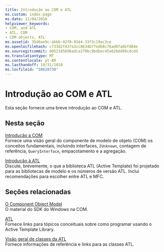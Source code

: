 ```yaml
---
title: Introdução ao COM e ATL
ms.custom: index-page
ms.date: 11/04/2016
helpviewer_keywords:
- COM, and ATL
- ATL, COM
- COM objects, ATL
ms.assetid: 35d6ae9c-abbb-42f0-9344-33f3c19ac3ce
ms.openlocfilehash: c733d2f437a3cc8634b77edb8c76ad87a6bfd84e
ms.sourcegitcommit: 6052185696adca270bc9bdbec45a626dd89cdcdd
ms.translationtype: MT
ms.contentlocale: pt-BR
ms.lasthandoff: 10/31/2018
ms.locfileid: "50620730"
---
```

# <a name="introduction-to-com-and-atl"></a>Introdução ao COM e ATL

Esta seção fornece uma breve introdução ao COM e ATL.

## <a name="in-this-section"></a>Nesta seção

[Introdução a COM](../atl/introduction-to-com.md)<br/>
Fornece uma visão geral do componente de modelo de objeto (COM) os conceitos fundamentais, incluindo interfaces, `IUnknown`, contagem de referência, `QueryInterface`, empacotamento e a agregação.

[Introdução à ATL](../atl/introduction-to-atl.md)<br/>
Discute, brevemente, o que a biblioteca ATL (Active Template) foi projetado para as bibliotecas de modelo e os números de versão ATL. Inclui recomendações para escolher entre ATL e MFC.

## <a name="related-sections"></a>Seções relacionadas

[O Component Object Model](/windows/desktop/com/the-component-object-model)<br/>
O material do SDK do Windows na COM.

[ATL](../atl/active-template-library-atl-concepts.md)<br/>
Fornece links para tópicos conceituais sobre como programar usando o Active Template Library.

[Visão geral de classes da ATL](../atl/atl-class-overview.md)<br/>
Fornece informações de referência e links para as classes ATL.

